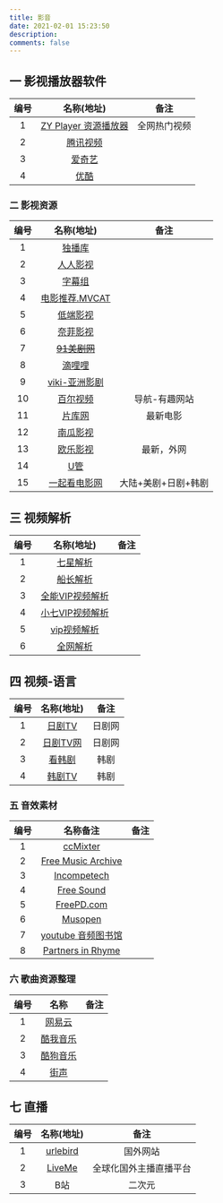 ```yaml
---
title: 影音
date: 2021-02-01 15:23:50
description: 
comments: false
---
```


## 一 影视播放器软件

| 编号 |                  名称(地址)                  |     备注     |
| :--: | :------------------------------------------: | :----------: |
|  1   | [ZY Player 资源播放器](http://zyplayer.fun/) | 全网热门视频 |
|  2   |        [腾讯视频](https://v.qq.com/)         |              |
|  3   |       [爱奇艺](https://www.iqiyi.com/)       |              |
|  4   |        [优酷](https://www.youku.com/)        |              |

### 二 影视资源

| 编号 |               名称(地址)                |        备注         |
| :--: | :-------------------------------------: | :-----------------: |
|  1   |    [独播库](https://www.duboku.tv/)     |                     |
|  2   |   [人人影视](http://www.yyetss.com/)    |                     |
|  3   |   [字幕组](http://www.rrys2019.com/)    |                     |
|  4   | [电影推荐.MVCAT](http://www.mvcat.com/) |                     |
|  5   |      [低端影视](https://ddrk.me/)       |                     |
|  6   |  [奈菲影视](https://www.nfmovies.com/)  |                     |
|  7   |   ~~[91美剧网](https://91mjw.com/)~~    |                     |
|  8   |   [滴哩哩](https://www.dililitv.com/)   |                     |
|  9   | [viki-亚洲影剧](https://www.viki.com/)  |                     |
|  10  |   [百尔视频](https://www.ibaier.com)    |    导航-有趣网站    |
|  11  |    [片库网](http://www.pianku5.com/)    |      最新电影       |
|  12  |  [南瓜影视](http://www.lukbox.com.cn/)  |                     |
|  13  |   [欧乐影视](https://www.olevod.com/)   |     最新，外网      |
|  14  |     [U管](https://www.youtube.com/)     |                     |
|  15  | [一起看电影网](https://www.17kan.org/)  | 大陆+美剧+日剧+韩剧 |

## 三 视频解析

| 编号 |                     名称(地址)                     | 备注 |
| :--: | :------------------------------------------------: | :--: |
|  1   |         [七星解析](https://vip.2kkkk.cn/)          |      |
|  2   |           [船长解析](http://czjx8.com/)            |      |
|  3   | [全能VIP视频解析](http://tool.liumingye.cn/video/) |      |
|  4   |     [小七VIP视频解析](https://peng3.com/vip/)      |      |
|  5   |        [vip视频解析](https://v.ctrlqq.com/)        |      |
|  6   |                    [全网解析]()                    |      |

## 四 视频-语言

| 编号 |            名称(地址)            |  备注  |
| :--: | :------------------------------: | :----: |
|  1   | [日剧TV](https://www.rijutv.co/) | 日剧网 |
|  2   |  [日剧TV网](http://jhyykj.cn/)   | 日剧网 |
|  3   |  [看韩剧](https://www.kan.cc/)   |  韩剧  |
|  4   | [韩剧TV](https://www.hanju0.cc/) |  韩剧  |


### 五 音效素材

| 编号 |                           名称备注                           | 备注 |
| :--: | :----------------------------------------------------------: | :--: |
|  1   |             [ccMixter](http://dig.ccmixter.org/)             |      |
|  2   | [Free Music Archive](https://freemusicarchive.org/curator/Video/) |      |
|  3   |        [Incompetech](https://incompetech.com/music/)         |      |
|  4   |           [Free Sound](http://www.freesound.org/)            |      |
|  5   |              [FreePD.com](https://freepd.com/)               |      |
|  6   |               [Musopen](https://musopen.org/)                |      |
|  7   | [youtube 音频图书馆](https://www.youtube.com/audiolibrary/soundeffects) |      |
|  8   | [Partners in Rhyme](https://www.royaltyfreemusicclips.com/pir/free_music_loops.shtml) |      |

### 六 歌曲资源整理

| 编号 |                名称                | 备注 |
| :--: | :--------------------------------: | :--: |
|  1   |  [网易云](https://music.163.com/)  |      |
|  2   |  [酷我音乐](https://www.kuwo.cn/)  |      |
|  3   | [酷狗音乐](https://www.kugou.com/) |      |
|  4   |  [街声](https://streetvoice.cn/)   |      |

## 七 直播

| 编号 |            名称(地址)             |          备注          |
| :--: | :-------------------------------: | :--------------------: |
|  1   | [urlebird](https://urlebird.com/) |        国外网站        |
|  2   | [LiveMe](https://www.liveme.com)  | 全球化国外主播直播平台 |
|  3   |                B站                |         二次元         |

